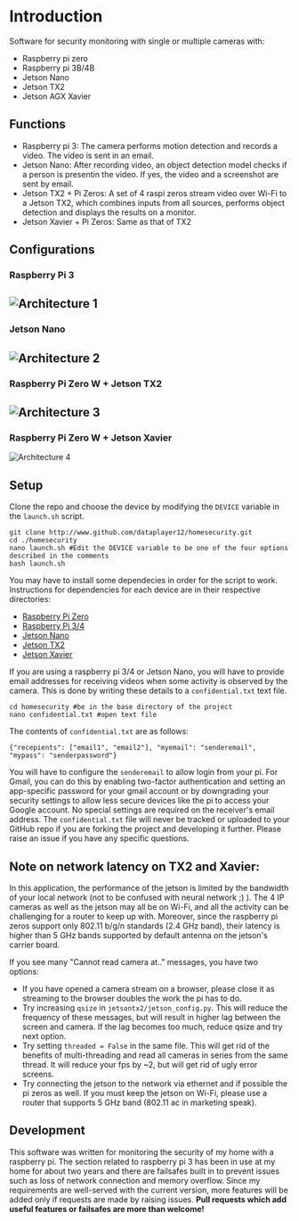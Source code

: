 # Introduction

Software for security monitoring with single or multiple cameras with:
- Raspberry pi zero
- Raspberry pi 3B/4B
- Jetson Nano
- Jetson TX2
- Jetson AGX Xavier

## Functions
- Raspberry pi 3: The camera performs motion detection and records a video. The video is sent in an email.
- Jetson Nano: After recording video, an object detection model checks if a person is presentin the video. If yes, the video and a screenshot are sent by email.
- Jetson TX2 + Pi Zeros: A set of 4 raspi zeros stream video over Wi-Fi to a Jetson TX2, which combines inputs from all sources, performs object detection and displays the results on a monitor.
- Jetson Xavier + Pi Zeros: Same as that of TX2

## Configurations
### Raspberry Pi 3
![Architecture 1](https://github.com/dataplayer12/homesecurity/blob/master/docs/arch1.png)
----
### Jetson Nano
![Architecture 2](https://github.com/dataplayer12/homesecurity/blob/master/docs/arch2.png)
----
### Raspberry Pi Zero W + Jetson TX2
![Architecture 3](https://github.com/dataplayer12/homesecurity/blob/master/docs/arch3.png)
----
### Raspberry Pi Zero W + Jetson Xavier
![Architecture 4](https://github.com/dataplayer12/homesecurity/blob/master/docs/arch4.png)

## Setup
Clone the repo and choose the device by modifying the `DEVICE` variable in the `launch.sh` script.
```Shell
git clone http://www.github.com/dataplayer12/homesecurity.git
cd ./homesecurity
nano launch.sh #Edit the DEVICE variable to be one of the four options described in the comments
bash launch.sh
```
You may have to install some dependecies in order for the script to work. Instructions for dependencies for each device are in their respective directories:

- [Raspberry Pi Zero](https://github.com/dataplayer12/homesecurity/tree/master/common)
- [Raspberry Pi 3/4](https://github.com/dataplayer12/homesecurity/tree/master/raspi3)
- [Jetson Nano](https://github.com/dataplayer12/homesecurity/tree/master/jetsonano)
- [Jetson TX2](https://github.com/dataplayer12/homesecurity/tree/master/jetsontx2)
- [Jetson Xavier](https://github.com/dataplayer12/homesecurity/tree/master/xavier)

If you are using a raspberry pi 3/4 or Jetson Nano, you will have to provide email addresses for receiving videos when some activity is observed by the camera. This is done by writing these details to a `confidential.txt` text file.
```Shell
cd homesecurity #be in the base directory of the project
nano confidential.txt #open text file
```
The contents of `confidential.txt` are as follows:

```Text
{"recepients": ["email1", "email2"], "myemail": "senderemail", "mypass": "senderpassword"}
```

You will have to configure the `senderemail` to allow login from your pi. For Gmail, you can do this by enabling two-factor authentication and setting an app-specific password for your gmail account or by downgrading your security settings to allow less secure devices like the pi to access your Google account. No special settings are required on the receiver's email address. The `confidential.txt` file will never be tracked or uploaded to your GitHub repo if you are forking the project and developing it further. Please raise an issue if you have any specific questions.

## Note on network latency on TX2 and Xavier:

In this application, the performance of the jetson is limited by the bandwidth of your local network (not to be confused with neural network ;) ). The 4 IP cameras as well as the jetson may all be on Wi-Fi, and all the activity can be challenging for a router to keep up with. Moreover, since the raspberry pi zeros support only 802.11 b/g/n standards (2.4 GHz band), their latency is higher than 5 GHz bands supported by default antenna on the jetson's carrier board.

If you see many "Cannot read camera at.." messages, you have two options:

- If you have opened a camera stream on a browser, please close it as streaming to the browser doubles the work the pi has to do.
- Try increasing `qsize` in `jetsontx2/jetson_config.py`. This will reduce the frequency of these messages, but will result in higher lag between the screen and camera. If the lag becomes too much, reduce qsize and try next option.
- Try setting `threaded = False` in the same file. This will get rid of the benefits of multi-threading and read all cameras in series from the same thread. It will reduce your fps by ~2, but will get rid of ugly error screens.
- Try connecting the jetson to the network via ethernet and if possible the pi zeros as well. If you must keep the jetson on Wi-Fi, please use a router that supports 5 GHz band (802.11 ac in marketing speak).


## Development

This software was written for monitoring the security of my home with a raspberry pi. The section related to raspberry pi 3 has been in use at my home for about two years and there are failsafes built in to prevent issues such as loss of network connection and memory overflow. Since my requirements are well-served with the current version, more features will be added only if requests are made by raising issues. 
**Pull requests which add useful features or failsafes are more than welcome!**
